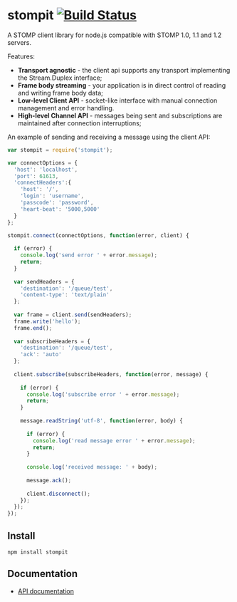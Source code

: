 # stompit [![Build Status](https://travis-ci.org/gdaws/node-stomp.png)](https://travis-ci.org/gdaws/node-stomp)

A STOMP client library for node.js compatible with STOMP 1.0, 1.1 and 1.2 servers.

Features:
* **Transport agnostic** - the client api supports any transport implementing the Stream.Duplex interface;
* **Frame body streaming** - your application is in direct control of reading and writing frame body data;
* **Low-level Client API** - socket-like interface with manual connection management and error handling.
* **High-level Channel API** - messages being sent and subscriptions are maintained after connection interruptions;

An example of sending and receiving a message using the client API:
```javascript
var stompit = require('stompit');

var connectOptions = {
  'host': 'localhost',
  'port': 61613,
  'connectHeaders':{
    'host': '/',
    'login': 'username',
    'passcode': 'password',
    'heart-beat': '5000,5000'
  }
};

stompit.connect(connectOptions, function(error, client) {
  
  if (error) {
    console.log('send error ' + error.message);
    return;
  }
  
  var sendHeaders = {
    'destination': '/queue/test',
    'content-type': 'text/plain'
  };
  
  var frame = client.send(sendHeaders);
  frame.write('hello');
  frame.end();
  
  var subscribeHeaders = {
    'destination': '/queue/test',
    'ack': 'auto'
  };
  
  client.subscribe(subscribeHeaders, function(error, message) {
    
    if (error) {
      console.log('subscribe error ' + error.message);
      return;
    }
    
    message.readString('utf-8', function(error, body) {
      
      if (error) {
        console.log('read message error ' + error.message);
        return;
      }
      
      console.log('received message: ' + body);
      
      message.ack();
      
      client.disconnect();
    });
  });
});

```

## Install

 `npm install stompit`

## Documentation

* [API documentation](http://gdaws.github.io/node-stomp/api/)
